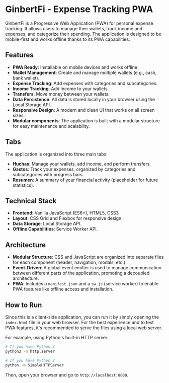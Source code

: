 # GinbertFi - Expense Tracking PWA

GinbertFi is a Progressive Web Application (PWA) for personal expense tracking. It allows users to manage their wallets, track income and expenses, and categorize their spending. The application is designed to be mobile-first and works offline thanks to its PWA capabilities.

## Features

-   **PWA Ready**: Installable on mobile devices and works offline.
-   **Wallet Management**: Create and manage multiple wallets (e.g., cash, bank wallet).
-   **Expense Tracking**: Add expenses with categories and subcategories.
-   **Income Tracking**: Add income to your wallets.
-   **Transfers**: Move money between your wallets.
-   **Data Persistence**: All data is stored locally in your browser using the Local Storage API.
-   **Responsive Design**: A modern and clean UI that works on all screen sizes.
-   **Modular components**: The application is built with a modular structure for easy maintenance and scalability.

## Tabs

The application is organized into three main tabs:

-   **Huchas**: Manage your wallets, add income, and perform transfers.
-   **Gastos**: Track your expenses, organized by categories and subcategories with progress bars.
-   **Resumen**: A summary of your financial activity (placeholder for future statistics).

## Technical Stack

-   **Frontend**: Vanilla JavaScript (ES6+), HTML5, CSS3
-   **Layout**: CSS Grid and Flexbox for responsive design.
-   **Data Storage**: Local Storage API.
-   **Offline Capabilities**: Service Worker API.

## Architecture

-   **Modular Structure**: CSS and JavaScript are organized into separate files for each component (header, navigation, modals, etc.).
-   **Event-Driven**: A global event emitter is used to manage communication between different parts of the application, promoting a decoupled architecture.
-   **PWA**: Includes a `manifest.json` and a `sw.js` (service worker) to enable PWA features like offline access and installation.

## How to Run

Since this is a client-side application, you can run it by simply opening the `index.html` file in your web browser. For the best experience and to test PWA features, it's recommended to serve the files using a local web server.

For example, using Python's built-in HTTP server:

```bash
# If you have Python 3
python3 -m http.server

# If you have Python 2
python -m SimpleHTTPServer
```

Then, open your browser and go to `http://localhost:8000`.